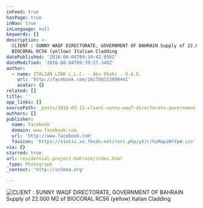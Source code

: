 ```yaml
---
inFeed: true
hasPage: true
inNav: true
inLanguage: null
keywords: []
description: >-
  CLIENT : SUNNY WAQF DIRECTORATE, GOVERNMENT OF BAHRAIN Supply of 22.000 M2 of
  BIOCORAL RC56 (yellow) Italian Cladding
datePublished: '2016-08-04T09:39:42.858Z'
dateModified: '2016-08-04T09:39:27.340Z'
author:
  - name: ITALIAN LINK L.L.C. - Abu Dhabi - U.A.E.
    url: 'http://facebook.com/161750153890441'
    avatar: {}
related: []
title: ''
app_links: []
sourcePath: _posts/2016-03-12-client-sunny-waqf-directorate-government-of-bahrain-suppl.md
authors: []
publisher:
  name: Facebook
  domain: www.facebook.com
  url: 'http://www.facebook.com'
  favicon: 'https://static.xx.fbcdn.net/rsrc.php/yV/r/hzMapiNYYpW.ico'
via: {}
starred: true
url: residential-project-bahrain/index.html
_type: Photograph
_context: 'http://schema.org'

---
```

![CLIENT &colon; SUNNY WAQF DIRECTORATE&comma; GOVERNMENT OF BAHRAIN Supply of 22&period;000 M2 of BIOCORAL RC56 &lpar;yellow&rpar; Italian Cladding](https://scontent.xx.fbcdn.net/hphotos-frc3/t31.0-8/s720x720/1276164_575044612560991_366451079_o.jpg)